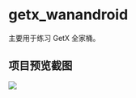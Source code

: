 # getx_wanandroid



主要用于练习 GetX 全家桶。

## 项目预览截图



![](/Users/fws/Development/flutterApp/getx/getx_wanandroid/preview/01.jpg)